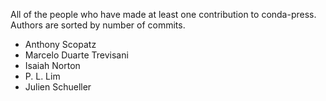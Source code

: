 All of the people who have made at least one contribution to conda-press.
Authors are sorted by number of commits.

* Anthony Scopatz
* Marcelo Duarte Trevisani
* Isaiah Norton
* P. L. Lim
* Julien Schueller


